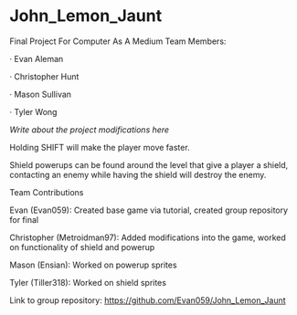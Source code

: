# John_Lemon_Jaunt
Final Project For Computer As A Medium
Team Members:

· Evan Aleman

· Christopher Hunt

· Mason Sullivan

· Tyler Wong

*Write about the project modifications here*

Holding SHIFT will make the player move faster.

Shield powerups can be found around the level that give a player a shield, contacting an enemy while having the shield will destroy the enemy.


Team Contributions

Evan (Evan059): Created base game via tutorial, created group repository for final

Christopher (Metroidman97): Added modifications into the game, worked on functionality of shield and powerup

Mason (Ensian): Worked on powerup sprites

Tyler (Tiller318): Worked on shield sprites

Link to group repository: https://github.com/Evan059/John_Lemon_Jaunt
